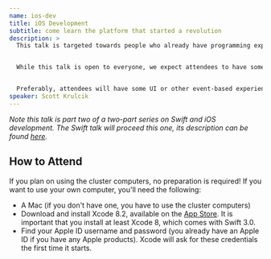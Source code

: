 ```yaml
---
name: ios-dev
title: iOS Development
subtitle: come learn the platform that started a revolution
description: >
  This talk is targeted towards people who already have programming experience (e.g. took 112), but are unfamiliar with developing iOS applications. If your previous experience does not include Swift, we strongly recommend that you attend the Swift workshop that precedes this one.


  While this talk is open to everyone, we expect attendees to have some object-oriented programming (OOP) experience. We will assume you understand terms like 'class', 'object' and 'instantiate', as well as the basic idea of _inheritance_.


  Preferably, attendees will have some UI or other event-based experience, but this is not required.
speaker: Scott Krulcik
---
```


_Note this talk is part two of a two-part series on Swift and iOS development.
The Swift talk will proceed this one, its description can be found
[here](../swift/)._

## How to Attend

If you plan on using the cluster computers, no preparation is required!
If you want to use your own computer, you'll need the following:

- A Mac (if you don't have one, you have to use the cluster computers)
- Download and install Xcode 8.2, available on the [App Store][xcode]. It is important that you install at least Xcode 8, which comes with Swift 3.0.
- Find your Apple ID username and password (you already have an Apple ID if you have any Apple products). Xcode will ask for these credentials the first time it starts.

[xcode]: https://itunes.apple.com/us/app/xcode/id497799835?mt=12
